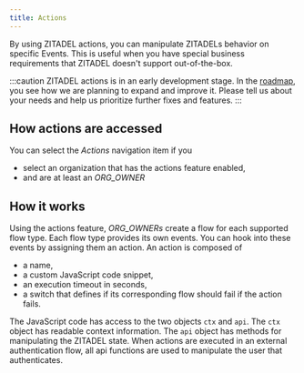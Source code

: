 ```yaml
---
title: Actions
---
```


By using ZITADEL actions, you can manipulate ZITADELs behavior on specific Events.
This is useful when you have special business requirements that ZITADEL doesn't support out-of-the-box.

:::caution
ZITADEL actions is in an early development stage.
In the [roadmap](https://zitadel.ch/roadmap), you see how we are planning to expand and improve it.
Please tell us about your needs and help us prioritize further fixes and features.
:::

## How actions are accessed
You can select the *Actions* navigation item if you
* select an organization that has the actions feature enabled,
* and are at least an *ORG_OWNER*

## How it works
Using the actions feature, *ORG_OWNERs* create a flow for each supported flow type.
Each flow type provides its own events.
You can hook into these events by assigning them an action.
An action is composed of
* a name,
* a custom JavaScript code snippet,
* an execution timeout in seconds,
* a switch that defines if its corresponding flow should fail if the action fails.

The JavaScript code has access to the two objects `ctx` and `api`.
The `ctx` object has readable context information.
The `api` object has methods for manipulating the ZITADEL state.
When actions are executed in an external authentication flow,
all api functions are used to manipulate the user that authenticates.    

